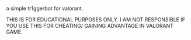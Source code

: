 a simple tr1ggerbot for valorant.

THIS IS FOR EDUCATIONAL PURPOSES ONLY.
I AM NOT RESPONSIBLE IF YOU USE THIS FOR CHEATING/ GAINING ADVANTAGE IN VALORANT GAME.
